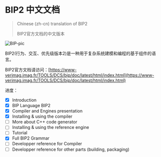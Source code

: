 # BIP2 中文文档

>  Chinese (zh-cn) translation of BIP2
>
> BIP2官方文档的中文版本

![BIP-pic](https://www-verimag.imag.fr/TOOLS/DCS/bip/doc/latest/html/_images/BIP.png)

BIP2(行为、交互、优先级版本2)是一种用于复杂系统建模和编程的基于组件的语言。

BIP2官方文档请访问：[https://www-verimag.imag.fr/TOOLS/DCS/bip/doc/latest/html/index.html](https://www-verimag.imag.fr/TOOLS/DCS/bip/doc/latest/html/index.html)

进度：

- [x] Introduction 
- [x] BIP Language BIP2
- [x] Compiler and Engines presentation
- [x] Installing & using the compiler
- [ ] More about C++ code generator
- [ ] Installing & using the reference engine
- [ ] Tutorial
- [x] Full BIP2 Grammar
- [ ] Developper reference for Compiler
- [ ] Developper reference for other parts (building, packaging)
